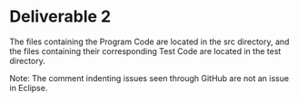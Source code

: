 # Deliverable 2
The files containing the Program Code are located in the src directory, and the files containing their corresponding Test Code are located in the test directory. 


Note: The comment indenting issues seen through GitHub are not an issue in Eclipse.
